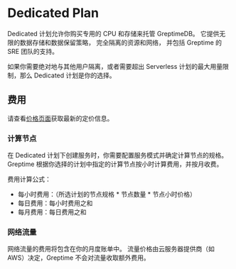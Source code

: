 # Dedicated Plan

Dedicated 计划允许你购买专用的 CPU 和存储来托管 GreptimeDB。
它提供无限的数据存储和数据保留策略，
完全隔离的资源和网络，
并包括 Greptime 的 SRE 团队的支持。

如果你需要绝对地与其他用户隔离，或者需要超出 Serverless 计划的最大用量限制，那么 Dedicated 计划是你的选择。

## 费用

请查看[价格页面](https://greptime.com/pricing)获取最新的定价信息。

### 计算节点

在 Dedicated 计划下创建服务时，你需要配置服务模式并确定计算节点的规格。
Greptime 根据你选择的计划中指定的计算节点按小时计算费用，并按月收费。

费用计算公式：

- 每小时费用：（所选计划的节点规格 * 节点数量 * 节点小时价格）
- 每日费用：每小时费用之和
- 每月费用：每日费用之和

<!--@include: shared-storage-capacity.md-->

### 网络流量

网络流量的费用将包含在你的月度账单中。
流量价格由云服务器提供商（如 AWS）决定，Greptime 不会对流量收取额外费用。
